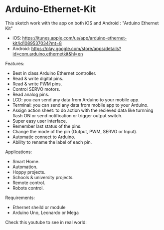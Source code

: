 # Arduino-Ethernet-Kit
This sketch work with the app on both iOS and Android : "Arduino Ethernet Kit"

- iOS: https://itunes.apple.com/us/app/arduino-ethernet-kit/id1089537034?mt=8
- Android: https://play.google.com/store/apps/details?id=com.arduino.ethernetkit&hl=en

Features:
- Best in class Arduino Ethernet controller.
- Read & write digital pins. 
- Read & write PWM pins.
- Control SERVO motors.
- Read analog pins.
- LCD: you can send any data from Arduino to your mobile app.
- Terminal: you can send any data from mobile app to your Arduino.
- Assign action sheet: to do action with the recieved data 
  like turnning flash ON or send notification or trigger output switch.
- Super easy user interface.
- Remember last status of the pins.
- Change the mode of the pin (Output, PWM, SERVO or Input).
- Automatic connect to Arduino.
- Ability to rename the label of each pin.

Applications:

- Smart Home.
- Automation.
- Hoppy projects.
- Schools & university projects.
- Remote control.
- Robots control.

Requirements:
- Ethernet sheild or module
- Arduino Uno, Leonardo or Mega

Check this youtube to see in real world:
